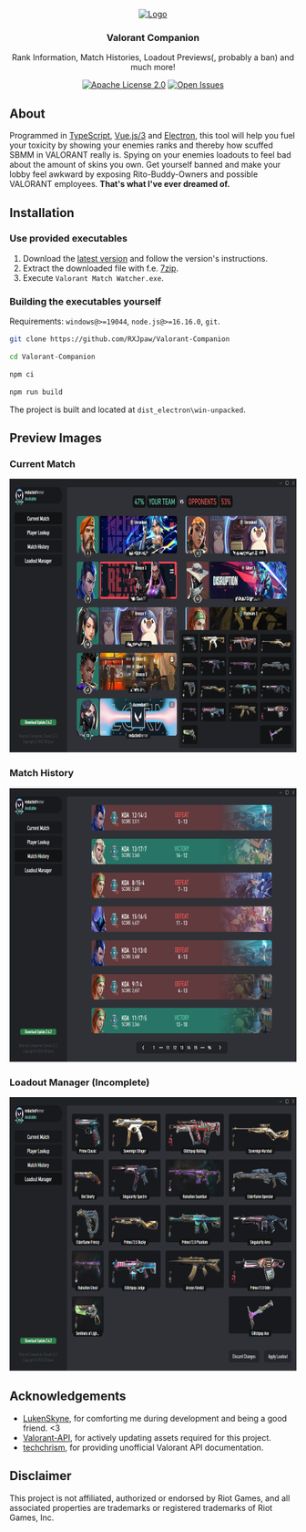 <p align="center" style="text-align: center">
  <a href="https://github.com/RXJpaw/Valorant-Companion/">
    <img src="https://user-images.githubusercontent.com/45784529/214573856-cca73e2e-6e56-4624-bafe-fa63d6102f71.png" alt="Logo" width="128" height="128">
  </a>
</p>

<h3 align="center">Valorant Companion</h3>
<p align="center">Rank Information, Match Histories, Loadout Previews(, probably a ban) and much more!</p>

<div align="center">

<a href="https://github.com/RXJpaw/Valorant-Companion/blob/master/LICENSE.md">![Apache License 2.0](https://img.shields.io/github/license/RXJpaw/Valorant-Companion?1)</a>
<a href="https://github.com/RXJpaw/Valorant-Companion/issues">![Open Issues](https://img.shields.io/github/issues-raw/RXJpaw/Valorant-Companion?0)</a>

</div>

## About

Programmed in [TypeScript](https://github.com/microsoft/TypeScript), [Vue.js/3](https://github.com/vuejs/core) and [Electron](https://github.com/electron/electron),
this tool will help you fuel your toxicity by showing your enemies ranks and thereby how scuffed SBMM in VALORANT really is.
Spying on your enemies loadouts to feel bad about the amount of skins you own. Get yourself banned and
make your lobby feel awkward by exposing Rito-Buddy-Owners and possible VALORANT employees.
**That's what I've ever dreamed of.**



## Installation

### Use provided executables

1. Download the [latest version](https://github.com/RXJpaw/Valorant-Companion/releases/latest) and follow the version's instructions.
2. Extract the downloaded file with f.e. [7zip](https://www.7-zip.org/download.html).
3. Execute `Valorant Match Watcher.exe`.

### Building the executables yourself

Requirements: `windows@>=19044`, `node.js@>=16.16.0`, `git`.

```bash
git clone https://github.com/RXJpaw/Valorant-Companion
```
```bash
cd Valorant-Companion
```
```bash
npm ci
```
```bash
npm run build
```
The project is built and located at `dist_electron\win-unpacked`.



## Preview Images

### Current Match
<img src="https://raw.githubusercontent.com/RXJpaw/Valorant-Companion/master/assets/preview_current_match.png" width="854" height="480">

### Match History
<img src="https://raw.githubusercontent.com/RXJpaw/Valorant-Companion/master/assets/preview_match_history.png" width="854" height="480">

### Loadout Manager (Incomplete)
<img src="https://raw.githubusercontent.com/RXJpaw/Valorant-Companion/master/assets/preview_loadout_manager.png" width="854" height="480">

## Acknowledgements

* [LukenSkyne](https://github.com/LukenSkyne), for comforting me during development and being a good friend. <3
* [Valorant-API](https://github.com/valorant-api), for actively updating assets required for this project.
* [techchrism](https://github.com/techchrism/valorant-api-docs), for providing unofficial Valorant API documentation.

## Disclaimer

This project is not affiliated, authorized or endorsed by Riot Games, and all associated properties are trademarks or registered trademarks of Riot Games, Inc.